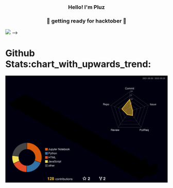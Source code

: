 

<h3 align="center">Hello! I'm Pluz</h3>
<h3 align="center"> &#127875; getting ready for hacktober &#127875; </h3>
<img src="https://i.pinimg.com/originals/b6/05/5b/b6055b3e20a9c81e90b838fff156fb33.gif"> -->

<h1>Github Stats:chart_with_upwards_trend:</h1>


![](./profile-3d-contrib/profile-night-rainbow.svg)




